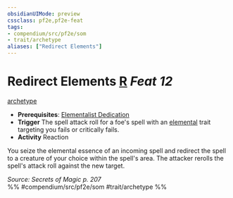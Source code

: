 ```yaml
---
obsidianUIMode: preview
cssclass: pf2e,pf2e-feat
tags:
- compendium/src/pf2e/som
- trait/archetype
aliases: ["Redirect Elements"]
---
```

# Redirect Elements  [R](../../rules/core-rulebook/chapter-9-playing-the-game.md#Actions "Reaction") *Feat 12*  
[archetype](../../rules/traits/archetype.md)  

- **Prerequisites**: [Elementalist Dedication](elementalist-dedication-som.md)
- **Trigger** The spell attack roll for a foe's spell with an [elemental](../../rules/traits/elemental.md) trait targeting you fails or critically fails.
- **Activity** Reaction

You seize the elemental essence of an incoming spell and redirect the spell to a creature of your choice within the spell's area. The attacker rerolls the spell's attack roll against the new target.

*Source: Secrets of Magic p. 207*  
%% #compendium/src/pf2e/som #trait/archetype %%